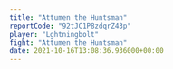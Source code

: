 ```yaml
---
title: "Attumen the Huntsman"
reportCode: "92tJC1P8zdqrZ43p"
player: "Lghtningbolt"
fight: "Attumen the Huntsman"
date: 2021-10-16T13:08:36.936000+00:00
---
```


